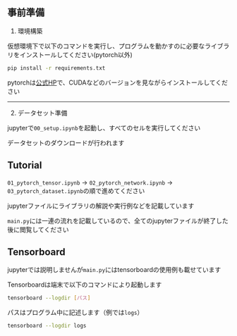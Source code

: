 ## 事前準備

1. 環境構築

仮想環境下で以下のコマンドを実行し、プログラムを動かすのに必要なライブラリをインストールしてください(pytorch以外)

```sh
pip install -r requirements.txt
```

pytorchは[公式HP](https://pytorch.org/get-started/locally/)で、CUDAなどのバージョンを見ながらインストールしてください

---
2. データセット準備

jupyterで`00_setup.ipynb`を起動し、すべてのセルを実行してください

データセットのダウンロードが行われます


## Tutorial

`01_pytorch_tensor.ipynb` → `02_pytorch_network.ipynb` → `03_pytorch_dataset.ipynb`の順で進めてください

jupyterファイルにライブラリの解説や実行例などを記載しています

`main.py`には一連の流れを記載しているので、全てのjupyterファイルが終了した後に閲覧してください


## Tensorboard

jupyterでは説明しませんが`main.py`にはtensorboardの使用例も載せています

Tensorboardは端末で以下のコマンドにより起動します

```sh
tensorboard --logdir [パス]
```
パスはプログラム中に記述します（例では`logs`）
```sh
tensorboard --logdir logs
```
